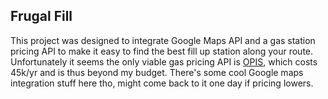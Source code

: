 ## Frugal Fill

This project was designed to integrate Google Maps API and a gas station pricing API to make it easy to find the best fill up station along your route.
Unfortunately it seems the only viable gas pricing API is [OPIS](http://www.opisnet.com/), which costs 45k/yr and is thus beyond my budget.
There's some cool Google maps integration stuff here tho, might come back to it one day if pricing lowers.